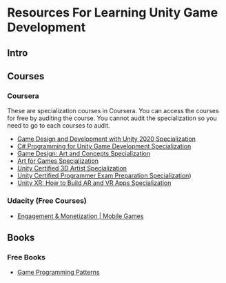 # Resources For Learning Unity Game Development

## Intro

## Courses

### Coursera
These are specialization courses in Coursera. You can access the courses for free by auditing the course. You cannot audit the specialization so you need to go to each courses to audit.
* [Game Design and Development with Unity 2020 Specialization](https://www.coursera.org/specializations/game-design-and-development)
* [C# Programming for Unity Game Development Specialization](https://www.coursera.org/specializations/programming-unity-game-development)
* [Game Design: Art and Concepts Specialization](https://www.coursera.org/specializations/game-design)
* [Art for Games Specialization](https://www.coursera.org/specializations/art-for-games)
* [Unity Certified 3D Artist Specialization](https://www.coursera.org/specializations/unity-3d-artist)
* [Unity Certified Programmer Exam Preparation Specialization](https://www.coursera.org/specializations/unity-certified-programmer))
* [Unity XR: How to Build AR and VR Apps Specialization](https://www.coursera.org/specializations/unity-xr)

### Udacity (Free Courses)
* [Engagement & Monetization | Mobile Games](https://www.udacity.com/course/engagement-monetization-mobile-games--ud407)

## Books

### Free Books

* [Game Programming Patterns](https://gameprogrammingpatterns.com/contents.html)
